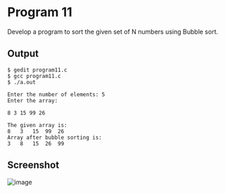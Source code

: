 # Program 11

Develop a program to sort the given set of N numbers using Bubble sort.

## Output

```shell
$ gedit program11.c
$ gcc program11.c
$ ./a.out

Enter the number of elements: 5
Enter the array: 

8 3 15 99 26

The given array is: 
8	3	15	99	26	
Array after bubble sorting is:
3	8	15	26	99	

```

## Screenshot

![image](https://user-images.githubusercontent.com/44167922/50185185-275ff800-033d-11e9-8c6c-da72b7a401d7.png)
